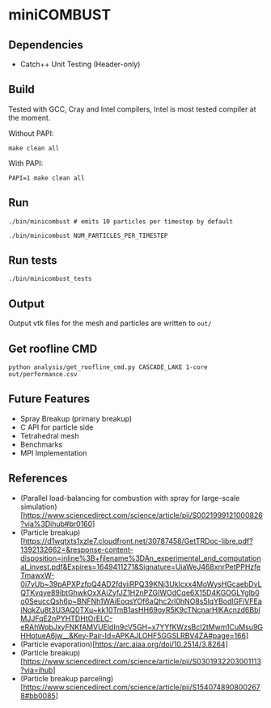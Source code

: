 # miniCOMBUST

## Dependencies
- Catch++ Unit Testing (Header-only)

## Build

Tested with GCC, Cray and Intel compilers, Intel is most tested compiler at the moment.

Without PAPI:
```
make clean all
```

With PAPI:
```
PAPI=1 make clean all
```

## Run 
```
./bin/minicombust # emits 10 particles per timestep by default
```

```
./bin/minicombust NUM_PARTICLES_PER_TIMESTEP
```

## Run tests 
```
./bin/minicombust_tests
```

## Output

Output vtk files for the mesh and particles are written to `out/`

## Get roofline CMD
```
python analysis/get_roofline_cmd.py CASCADE_LAKE 1-core out/performance.csv
```

## Future Features
- Spray Breakup (primary breakup)
- C API for particle side
- Tetrahedral mesh
- Benchmarks
- MPI Implementation

## References
- (Parallel load-balancing for combustion with spray for large-scale simulation)[https://www.sciencedirect.com/science/article/pii/S0021999121000826?via%3Dihub#br0160]
- (Particle breakup)
  [https://d1wqtxts1xzle7.cloudfront.net/30787458/GetTRDoc-libre.pdf?1392132662=&response-content-disposition=inline%3B+filename%3DAn_experimental_and_computational_invest.pdf&Expires=1649411271&Signature=UjaWeJ468xnrPetPPHzfeTmawxW-0i7yUb~39pAPXPzfpQ4AD2fdyijRPQ39KNj3UkIcxx4MoWysHGcaebDvLQTKvqye89ibtGhwkOxXAiZyfJZ1H2nPZGIWOdCqe6X15D4KGOGLYglb0o0SeuccQsh6p~BNFNh1WAiEoqsYOf6aQhc2rl0hNO8s5lqYBodlGFjVFEaiNqkZu8t3U3AQ0TXu~kk10TmB1asHH69oyR5K9cTNcnarHlKAcnzd6BbIMJJFqE2nPYHTDHtOrELC-eRAhWqbJxyFNKfAMVUEldIn9cV5GH~x7YYfKWzsBcI2tMwm1CuMsu9GHHptueA6jw__&Key-Pair-Id=APKAJLOHF5GGSLRBV4ZA#page=166]
- (Particle evaporation)[https://arc.aiaa.org/doi/10.2514/3.8264]
- (Particle breakup)[https://www.sciencedirect.com/science/article/pii/S0301932203001113?via=ihub]
- (Particle breakup parceling)[https://www.sciencedirect.com/science/article/pii/S1540748908002678#bb0085]
